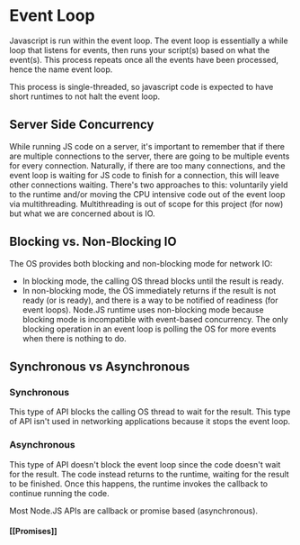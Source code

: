 # Event Loop
Javascript is run within the event loop. The event loop is essentially a while loop that listens for events, then runs your script(s) based on what the event(s). This process repeats once all the events have been processed, hence the name event loop.

This process is single-threaded, so javascript code is expected to have short runtimes to not halt the event loop.

## Server Side Concurrency
While running JS code on a server, it's important to remember that if there are multiple connections to the server, there are going to be multiple events for every connection. Naturally, if there are too many connections, and the event loop is waiting for JS code to finish for a connection, this will leave other connections waiting. There's two approaches to this: voluntarily yield to the runtime and/or moving the CPU intensive code out of the event loop via multithreading. Multithreading is out of scope for this project (for now) but what we are concerned about is IO. 

## Blocking vs. Non-Blocking IO
The OS provides both blocking and non-blocking mode for network IO:
- In blocking mode, the calling OS thread blocks until the result is ready.  
- In non-blocking mode, the OS immediately returns if the result is not ready (or is ready), and there is a way to be notified of readiness (for event loops).
Node.JS runtime uses non-blocking mode because blocking mode is incompatible with event-based concurrency. The only blocking operation in an event loop is polling the OS for more events when there is nothing to do.

## Synchronous vs Asynchronous
### Synchronous
This type of API blocks the calling OS thread to wait for the result. This type of API isn't used in networking applications because it stops the event loop.
### Asynchronous
This type of API doesn't block the event loop since the code doesn't wait for the result. The code instead returns to the runtime, waiting for the result to be finished. Once this happens, the runtime invokes the callback to continue running the code.

Most Node.JS APIs are callback or promise based (asynchronous).
#### [[Promises]]
